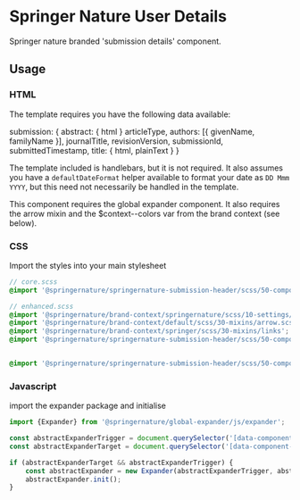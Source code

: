 # Springer Nature User Details

Springer nature branded 'submission details' component.

## Usage

### HTML

The template requires you have the following data available:

submission: {
    abstract: {
        html
    }
    articleType,
    authors: [{
        givenName,
        familyName
    }],
    journalTitle,
    revisionVersion,
    submissionId,
    submittedTimestamp,
    title: {
        html,
        plainText
    }
}

The template included is handlebars, but it is not required. It also assumes you have a `defaultDateFormat` helper available to format your date as `DD Mmm YYYY`, but this need not necessarily be handled in the template.

This component requires the global expander component. It also requires the arrow mixin and the $context--colors var from the brand context (see below).


### CSS

Import the styles into your main stylesheet

```scss
// core.scss
@import '@springernature/springernature-submission-header/scss/50-components/core';
```


```scss
// enhanced.scss
@import '@springernature/brand-context/springernature/scss/10-settings/colors/default';
@import '@springernature/brand-context/default/scss/30-mixins/arrow.scss';
@import '@springernature/brand-context/springer/scss/30-mixins/links';
@import '@springernature/springernature-submission-header/scss/50-components/core';


@import '@springernature/springernature-submission-header/scss/50-components/enhanced';
```


### Javascript
import the expander package and initialise

```javascript
import {Expander} from '@springernature/global-expander/js/expander';

const abstractExpanderTrigger = document.querySelector('[data-component-abstract-expander]');
const abstractExpanderTarget = document.querySelector('[data-component-abstract-expander-target]');

if (abstractExpanderTarget && abstractExpanderTrigger) {
    const abstractExpander = new Expander(abstractExpanderTrigger, abstractExpanderTarget, {});
    abstractExpander.init();
}
```